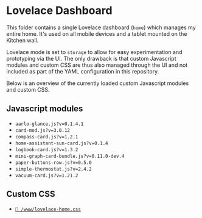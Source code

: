 # Lovelace Dashboard

This folder contains a single Lovelace dashboard (`home`) which manages my
entire home. It's used on all mobile devices and a tablet mounted on the Kitchen
wall.

Lovelace mode is set to `storage` to allow for easy experimentation and
prototyping via the UI. The only drawback is that custom Javascript modules and
custom CSS are thus also managed through the UI and not included as part of the
YAML configuration in this repository.

Below is an overview of the currently loaded custom Javascript modules and
custom CSS.

## Javascript modules

- `aarlo-glance.js?v=0.1.4.1`
- `card-mod.js?v=3.0.12`
- `compass-card.js?v=1.2.1`
- `home-assistant-sun-card.js?v=0.1.4`
- `logbook-card.js?v=1.3.2`
- `mini-graph-card-bundle.js?v=0.11.0-dev.4`
- `paper-buttons-row.js?v=0.5.0`
- `simple-thermostat.js?v=2.4.2`
- `vacuum-card.js?v=1.21.2`

## Custom CSS

- [`📄 /www/lovelace-home.css`](/www/lovelace-home.css)
